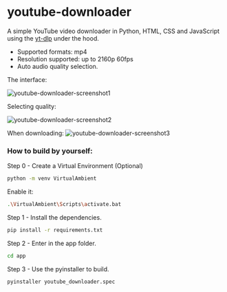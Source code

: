 # youtube-downloader
A simple YouTube video downloader in Python, HTML, CSS and JavaScript using the [yt-dlp](https://github.com/yt-dlp/yt-dlp) under the hood.



- Supported formats: mp4
- Resolution supported: up to 2160p 60fps
- Auto audio quality selection.

The interface:

![youtube-downloader-screenshot1](https://github.com/user-attachments/assets/e3ec9810-cd01-4971-8f4c-fb821a833c15)


Selecting quality:

![youtube-downloader-screenshot2](https://github.com/user-attachments/assets/d753ec9c-980c-4e94-a8d5-7e52836e2a12)

When downloading:
![youtube-downloader-screenshot3](https://github.com/user-attachments/assets/00180f64-6292-4884-a855-c6487a0750a3)


### How to build by yourself:
Step 0 - Create a Virtual Environment (Optional)
```bash
python -m venv VirtualAmbient
```
Enable it:
```bash
.\VirtualAmbient\Scripts\activate.bat
```
Step 1 - Install the dependencies.
```bash
pip install -r requirements.txt
```
Step 2 - Enter in the app folder.
```bash
cd app
```
Step 3 - Use the pyinstaller to build.
```bash
pyinstaller youtube_downloader.spec
```
